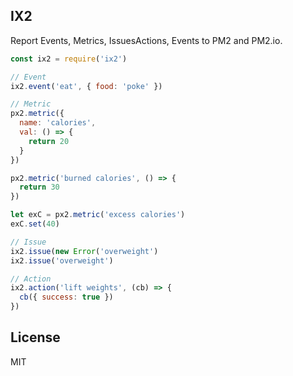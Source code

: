 
## IX2

Report Events, Metrics, IssuesActions, Events to PM2 and PM2.io.

```javascript
const ix2 = require('ix2')

// Event
ix2.event('eat', { food: 'poke' })

// Metric
px2.metric({
  name: 'calories',
  val: () => {
    return 20
  }
})

px2.metric('burned calories', () => {
  return 30
})

let exC = px2.metric('excess calories')
exC.set(40)

// Issue
ix2.issue(new Error('overweight')
ix2.issue('overweight')

// Action
ix2.action('lift weights', (cb) => {
  cb({ success: true })
})
```

## License

MIT
